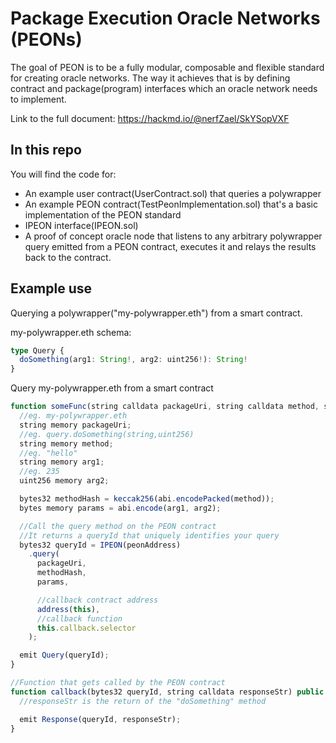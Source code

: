 # Package Execution Oracle Networks (PEONs)

The goal of PEON is to be a fully modular, composable and flexible standard for creating oracle networks.
The way it achieves that is by defining contract and package(program) interfaces which an oracle network needs to implement.

Link to the full document: https://hackmd.io/@nerfZael/SkYSopVXF

## In this repo
You will find the code for:
* An example user contract(UserContract.sol) that queries a polywrapper
* An example PEON contract(TestPeonImplementation.sol) that's a basic implementation of the PEON standard
* IPEON interface(IPEON.sol)
* A proof of concept oracle node that listens to any arbitrary polywrapper query emitted from a PEON contract, executes it and relays the results back to the contract.

## Example use

Querying a polywrapper("my-polywrapper.eth") from a smart contract.

my-polywrapper.eth schema:

```typescript
type Query {
  doSomething(arg1: String!, arg2: uint256!): String!
}
```

Query my-polywrapper.eth from a smart contract
```typescript
function someFunc(string calldata packageUri, string calldata method, string calldata argStr) public {
  //eg. my-polywrapper.eth
  string memory packageUri;
  //eg. query.doSomething(string,uint256)
  string memory method;
  //eg. "hello"
  string memory arg1;
  //eg. 235
  uint256 memory arg2;

  bytes32 methodHash = keccak256(abi.encodePacked(method));
  bytes memory params = abi.encode(arg1, arg2);

  //Call the query method on the PEON contract
  //It returns a queryId that uniquely identifies your query
  bytes32 queryId = IPEON(peonAddress)
    .query(
      packageUri,
      methodHash, 
      params, 

      //callback contract address
      address(this), 
      //callback function
      this.callback.selector
    );

  emit Query(queryId);
}

//Function that gets called by the PEON contract
function callback(bytes32 queryId, string calldata responseStr) public {
  //responseStr is the return of the "doSomething" method

  emit Response(queryId, responseStr);
}
```
